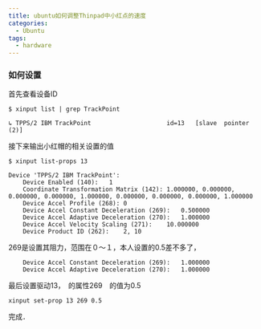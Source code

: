 ```yaml
---
title: ubuntu如何调整Thinpad中小红点的速度
categories:
  - Ubuntu
tags:
  - hardware
---
```


### 如何设置

首先查看设备ID

```
$ xinput list | grep TrackPoint

↳ TPPS/2 IBM TrackPoint                   	id=13	[slave  pointer  (2)]

```

接下来输出小红帽的相关设置的值

```
$ xinput list-props 13

Device 'TPPS/2 IBM TrackPoint':
	Device Enabled (140):	1
	Coordinate Transformation Matrix (142):	1.000000, 0.000000, 0.000000, 0.000000, 1.000000, 0.000000, 0.000000, 0.000000, 1.000000
	Device Accel Profile (268):	0
	Device Accel Constant Deceleration (269):	0.500000
	Device Accel Adaptive Deceleration (270):	1.000000
	Device Accel Velocity Scaling (271):	10.000000
	Device Product ID (262):	2, 10

```
269是设置其阻力，范围在０～１，本人设置的0.5差不多了，

```
	Device Accel Constant Deceleration (269):	1.000000
	Device Accel Adaptive Deceleration (270):	1.000000
```

最后设置驱动13，　的属性269　的值为0.5

```
xinput set-prop 13 269 0.5
```

完成．